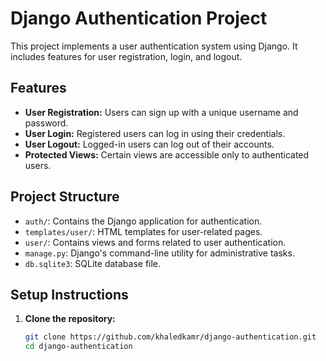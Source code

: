 # Django Authentication Project

This project implements a user authentication system using Django. It includes features for user registration, login, and logout.

## Features

- **User Registration:** Users can sign up with a unique username and password.
- **User Login:** Registered users can log in using their credentials.
- **User Logout:** Logged-in users can log out of their accounts.
- **Protected Views:** Certain views are accessible only to authenticated users.

## Project Structure

- `auth/`: Contains the Django application for authentication.
- `templates/user/`: HTML templates for user-related pages.
- `user/`: Contains views and forms related to user authentication.
- `manage.py`: Django's command-line utility for administrative tasks.
- `db.sqlite3`: SQLite database file.

## Setup Instructions

1. **Clone the repository:**
   ```bash
   git clone https://github.com/khaledkamr/django-authentication.git
   cd django-authentication
